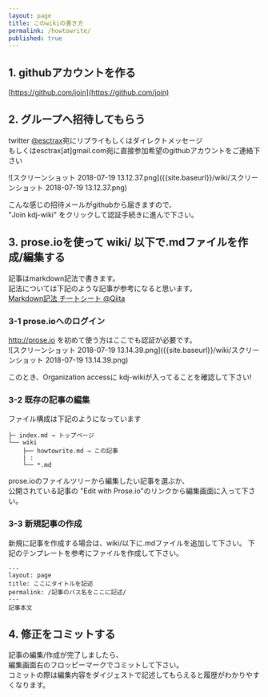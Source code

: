 ```yaml
---
layout: page
title: このwikiの書き方
permalink: /howtowrite/
published: true
---
```


## 1. githubアカウントを作る
[https://github.com/join](https://github.com/join)

## 2. グループへ招待してもらう
twitter [@esctrax](https://twitter.com/esctrax)宛にリプライもしくはダイレクトメッセージ  
もしくはesctrax[at]gmail.com宛に直接参加希望のgithubアカウントをご連絡下さい

![スクリーンショット 2018-07-19 13.12.37.png]({{site.baseurl}}/wiki/スクリーンショット 2018-07-19 13.12.37.png)

こんな感じの招待メールがgithubから届きますので、  
"Join kdj-wiki" をクリックして認証手続きに進んで下さい。

## 3. prose.ioを使って wiki/ 以下で.mdファイルを作成/編集する
記事はmarkdown記法で書きます。  
記法については下記のような記事が参考になると思います。  
[Markdown記法 チートシート @Qiita](https://qiita.com/Qiita/items/c686397e4a0f4f11683d)

### 3-1 prose.ioへのログイン
http://prose.io を初めて使う方はここでも認証が必要です。  
![スクリーンショット 2018-07-19 13.14.39.png]({{site.baseurl}}/wiki/スクリーンショット 2018-07-19 13.14.39.png)

このとき、Organization accessに kdj-wikiが入ってることを確認して下さい!

### 3-2 既存の記事の編集
ファイル構成は下記のようになっています

```
├─ index.md → トップページ
└── wiki
    ├── howtowrite.md → この記事
    | :
    └── *.md 
```
prose.ioのファイルツリーから編集したい記事を選ぶか、  
公開されている記事の "Edit with Prose.io"のリンクから編集画面に入って下さい。


### 3-3 新規記事の作成
新規に記事を作成する場合は、wiki/以下に.mdファイルを追加して下さい。
下記のテンプレートを参考にファイルを作成して下さい。
```
---
layout: page
title: ここにタイトルを記述
permalink: /記事のパス名をここに記述/
---
記事本文
```

## 4. 修正をコミットする
記事の編集/作成が完了しましたら、  
編集画面右のフロッピーマークでコミットして下さい。  
コミットの際は編集内容をダイジェストで記述してもらえると履歴がわかりやすくなります。